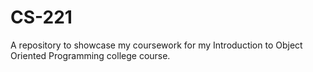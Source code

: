 # CS-221
A repository to showcase my coursework for my Introduction to Object Oriented Programming college course. 
